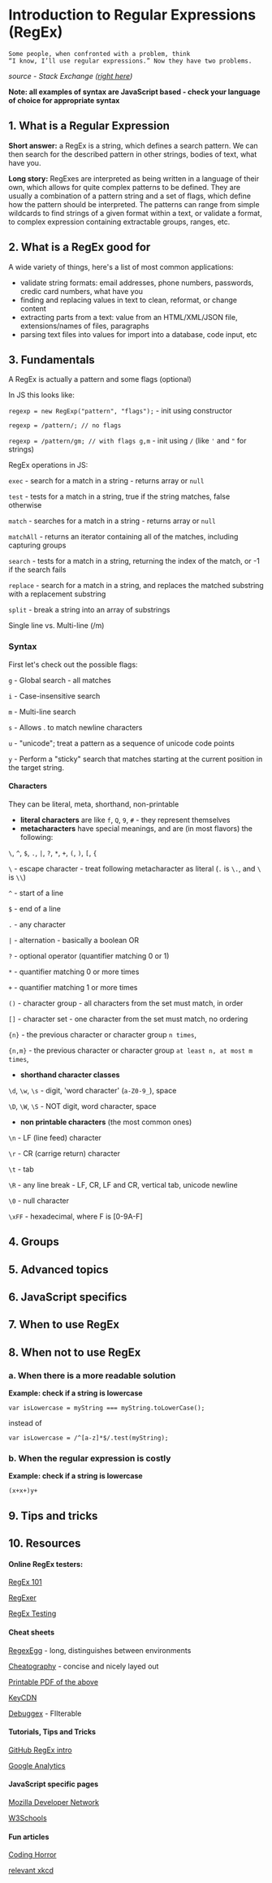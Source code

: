 # Introduction to Regular Expressions (RegEx)

```
Some people, when confronted with a problem, think 
“I know, I’ll use regular expressions.” Now they have two problems.
``` 
_source - Stack Exchange ([right here](https://softwareengineering.stackexchange.com/questions/223634/what-is-meant-by-now-you-have-two-problems))_

__Note: all examples of syntax are JavaScript based - check your language of choice for appropriate syntax__

## 1. What is a Regular Expression

**Short answer:** a RegEx is a string, which defines a search pattern. We can then search for the described pattern in other strings, bodies of text, what have you.

**Long story:** RegExes are interpreted as being written in a language of their own, which allows for quite complex patterns to be defined. They are usually a combination of a pattern string and a set of flags, which define how the pattern should be interpreted. The patterns can range from simple wildcards to find strings of a given format within a text, or validate a format, to complex expression containing extractable groups, ranges, etc.

## 2. What is a RegEx good for

A wide variety of things, here's a list of most common applications:
 - validate string formats: email addresses, phone numbers, passwords, credic card numbers, what have you
 - finding and replacing values in text to clean, reformat, or change content
 - extracting parts from a text: value from an HTML/XML/JSON file, extensions/names of files, paragraphs
 - parsing text files into values for import into a database, code input, etc

## 3. Fundamentals

A RegEx is actually a pattern and some flags (optional)

In JS this looks like:

`regexp = new RegExp("pattern", "flags");` - init using constructor

`regexp = /pattern/; // no flags` 

`regexp = /pattern/gm; // with flags g,m` - init using `/` (like `'` and `"` for strings)

RegEx operations in JS:

`exec`	- search for a match in a string - returns array or `null`

`test`	- tests for a match in a string, true if the string matches, false otherwise

`match`	- searches for a match in a string - returns array or `null`

`matchAll`	- returns an iterator containing all of the matches, including capturing groups

`search`	- tests for a match in a string, returning the index of the match, or -1 if the search fails

`replace`	- search for a match in a string, and replaces the matched substring with a replacement substring

`split` -	break a string into an array of substrings

Single line vs. Multi-line (/m)

### Syntax

First let's check out the possible flags:

`g`	- Global search - all matches

`i`	- Case-insensitive search

`m`	- Multi-line search

`s`	- Allows . to match newline characters

`u`	- "unicode"; treat a pattern as a sequence of unicode code points

`y`	- Perform a "sticky" search that matches starting at the current position in the target string.


#### Characters

They can be literal, meta, shorthand, non-printable

- **literal characters** are like `f`, `Q`, `9`, `#` - they represent themselves
- **metacharacters** have special meanings, and are (in most flavors) the following:

`\`, `^`, `$`, `.`, `|`, `?`, `*`, `+`, `(`, `)`, `[`, `{`

`\` - escape character - treat following metacharacter as literal (`.` is `\.`, and `\` is `\\`)

`^` - start of a line

`$` - end of a line

`.` - any character

`|` - alternation - basically a boolean OR

`?` - optional operator (quantifier matching 0 or 1)

`*` - quantifier matching 0 or more times

`+` - quantifier matching 1 or more times

`()` - character group - all characters from the set must match, in order

`[]` - character set - one character from the set must match, no ordering

`{n}` - the previous character or character group `n times`,

`{n,m}` - the previous character or character group `at least n, at most m times`,

- **shorthand character classes**

`\d`, `\w`, `\s` - digit, 'word character' (`a-Z0-9_`), space

`\D`, `\W`, `\S` - NOT digit, word character, space

- **non printable characters** (the most common ones)

`\n` - LF (line feed) character

`\r` - CR (carrige return) character

`\t` - tab

`\R` - any line break - LF, CR, LF and CR, vertical tab, unicode newline

`\0` - null character

`\xFF` - hexadecimal, where F is [0-9A-F]


## 4. Groups

## 5. Advanced topics

## 6. JavaScript specifics

## 7. When to use RegEx

## 8. When not to use RegEx

### a. When there is a more readable solution
  **Example: check if a string is lowercase**

   `var isLowercase = myString === myString.toLowerCase();`


   instead of


   `var isLowercase = /^[a-z]*$/.test(myString);`
     
### b. When the regular expression is costly
   **Example: check if a string is lowercase**

   `(x+x+)y+`
   
## 9. Tips and tricks
## 10. Resources

#### Online RegEx testers:

[RegEx 101](https://regex101.com/)

[RegExer](https://regexr.com/)

[RegEx Testing](https://regexr.com/)


#### Cheat sheets

[RegexEgg](https://www.rexegg.com/regex-quickstart.html) - long, distinguishes between environments

[Cheatography](https://www.cheatography.com/davechild/cheat-sheets/regular-expressions/) - concise and nicely layed out

[Printable PDF of the above](http://www.cbs.dtu.dk/courses/27610/regular-expressions-cheat-sheet-v2.pdf)

[KeyCDN](https://www.keycdn.com/support/regex-cheatsheet)

[Debuggex](https://www.debuggex.com/cheatsheet/regex/python) - FIlterable

#### Tutorials, Tips and Tricks

[GitHub RegEx intro](https://github.com/ziishaned/learn-regex)

[Google Analytics](https://analytics.googleblog.com/2009/04/regular-expression-tips-and-tricks.html)

#### JavaScript specific pages

[Mozilla Developer Network](https://developer.mozilla.org/en-US/docs/Web/JavaScript/Guide/Regular_Expressions)

[W3Schools](https://www.w3schools.com/jsref/jsref_obj_regexp.asp)

#### Fun articles

[Coding Horror](https://blog.codinghorror.com/regex-use-vs-regex-abuse/)

[relevant xkcd](https://xkcd.com/1313/)
